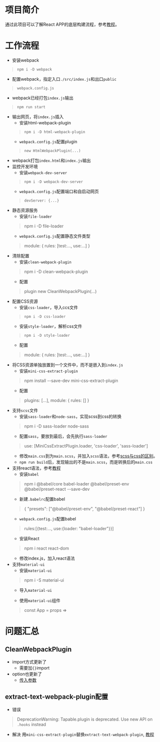 # 项目简介
通过此项目可以了解React APP的底层构建流程，参考[教程](https://itnext.io/fast-and-modern-front-end-setup-with-webpack-react-redux-router-saga-and-postcss-1360e9715d17)。

# 工作流程
* 安装webpack
> `npm i -D webpack`
* 配置webpack，指定入口`./src/index.js`和出口`public`
> `webpack.config.js`
* webpack已经打包`index.js`输出
> `npm run start`
* 输出网页，将`index.js`插入
    - 安装html-webpack-plugin
    > `npm i -D html-webpack-plugin`
    - `webpack.config.js`配置plugin
    > `new HtmlWebpackPlugin(...)`
* webpack打包`index.html`和`index.js`输出
* 监控开发环境
    - 安装`webpack-dev-server`
    > `npm i -D webpack-dev-server`
    - `webpack.config.js`配置端口和自启动网页
    > `devServer: {...}`
* 静态资源服务
    - 安装`file-loader`
    > npm i -D file-loader
    - `webpack.config.js`配置静态文件类型
    > module: { rules: [test:..., use:...] }
* 清除配置
    - 安装`clean-webpack-plugin`
    > npm i -D clean-webpack-plugin
    - 配置
    > plugin new CleanWebpackPlugin(...)
* 配置CSS资源
    - 安装`css-loader`，导入ccs文件
    > `npm i -D css-loader`
    - 安装`style-loader`，解析css文件
    > `npm i -D style-loader`
    - 配置
    > module: { rules: [test:..., use:...] }
* 将CSS资源单独放置到一个文件中，而不是嵌入到`index.js`
    - 安装`mini-css-extract-plugin`
    > npm install --save-dev mini-css-extract-plugin
    - 配置
    >  plugins: [...], module: { rules: [] }
* 支持`scss`文件
    - 安装`sass-loader`和`node-sass`，实现scss到css的转换
    > npm i -D sass-loader node-sass
    - 配置`sass`，要放到最后，会先执行`sass-loader`
    > use: [MiniCssExtractPlugin.loader, 'css-loader', 'sass-loader']
    - 修改`main.css`到为`main.scss`，并加入`scss`语法，参考[scss与css的区别](https://sass-lang.com/guide)。
    - `npm run build`后，发现输出的不是`main.scss`，而是转换后的`main.css`
* 支持react语法，参考[教程](https://www.valentinog.com/blog/babel/)
    - 安装`babel`
    > npm i @babel/core babel-loader @babel/preset-env @babel/preset-react --save-dev
    - 新建`.babelrc`配置babel
    > { "presets": ["@babel/preset-env", "@babel/preset-react"] }
    - `webpack.config.js`配置babel
    > rules:[{test:..., use:{loader: "babel-loader"}}]
    - 安装React
    > npm i react react-dom
    - 修改index.js，加入react语法
* 支持`material-ui`
    - 安装`material-ui`
    > npm i -S material-ui
    - 导入`material-ui`
    > <MuiThemeProvider> <App /> </MuiThemeProvider>
    - 使用`material-ui`组件
    > const App = props => <div> <RaisedButton label="CLICK ME" /> </div>

# 问题汇总
## CleanWebpackPlugin
* import方式更新了
    - 需要加`{}`import
* option也更新了
    - [传入参数](https://github.com/johnagan/clean-webpack-plugin#options-and-defaults-optional)
## extract-text-webpack-plugin配置
* 错误
> DeprecationWarning: Tapable.plugin is deprecated. Use new API on `.hooks` instead
* 解决
用`mini-css-extract-plugin`替换`extract-text-webpack-plugin`, [教程](https://github.com/webpack-contrib/mini-css-extract-plugin)
